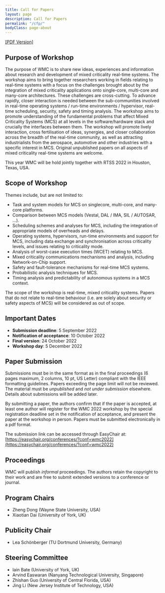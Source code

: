 ```yaml
---
title: Call for Papers
layout: page
description: Call for Papers
permalink: "/cfp/"
bodyClass: page-about
---
```


[\[PDF Version\]](/assets/WMC_2022_CFP.pdf)

## Purpose of Workshop

The purpose of WMC is to share new ideas, experiences and information about research and development of mixed criticality real-time systems. The workshop aims to bring together researchers working in fields relating to real-time systems with a focus on the challenges brought about by the integration of mixed criticality applications onto single-core, multi-core and many-core architectures. These challenges are cross-cutting. To advance rapidly, closer interaction is needed between the sub-communities involved in real-time operating systems / run-time environments / hypervisor, real-time scheduling, security, safety and timing analysis. The workshop aims to promote understanding of the fundamental problems that affect Mixed Criticality Systems (MCS) at all levels in the software/hardware stack and crucially the interfaces between them. The workshop will promote lively interaction, cross fertilisation of ideas, synergies, and closer collaboration across the breadth of the real-time community, as well as attracting industrialists from the aerospace, automotive and other industries with a specific interest in MCS. Original unpublished papers on all aspects of mixed criticality real-time systems are welcome. 

This year WMC will be hold jointly together with RTSS 2022 in Houston, Texas, USA.

## Scope of Workshop

Themes include, but are not limited to:

- Task and system models for MCS on singlecore, multi-core, and many-core platforms.
- Comparison between MCS models (Vestal, DAL / IMA, SIL / AUTOSAR, …).
- Scheduling schemes and analyses for MCS, including the integration of appropriate models of overheads and delays.
- Operating systems, hypervisors, run-time environments and support for MCS, including data exchange and synchronisation across criticality levels, and issues relating to criticality mode.
- Analysis of worst-case execution times (WCET) relating to MCS.
- Mixed criticality communications mechanisms and analysis, including Network-on-Chip support.
- Safety and fault-tolerance mechanisms for real-time MCS systems.
- Probabilistic analysis techniques for MCS.
- Timing analysis and predictability of autonomous systems in a MCS context.

The scope of the workshop is real-time, mixed criticality systems. Papers that do not relate to real-time behaviour (i.e. are solely about security or safety aspects of MCS) will be considered as out of scope.

## Important Dates

- **Submission deadline**: 5 September 2022
- **Notification of acceptance**: 10 October 2022
- **Final version**: 24 October 2022
- **Workshop day**: 5 December 2022

## Paper Submission

Submissions must be in the same format as in the final proceedings (6 pages maximum, 2 columns, 10 pt, US Letter) compliant with the IEEE formatting guidelines. Papers exceeding the page limit will not be reviewed. The material must be *unpublished* and *not under submission* elsewhere. Details about submissions will be added later.

By submitting a paper, the authors confirm that if the paper is accepted, at least one author will register for the WMC 2022 workshop by the special registration deadline set in the notification of acceptance, and present the paper at the workshop in person. Papers must be submitted electronically in a pdf format. 

The submission link can be accessed through EasyChair at: [https://easychair.org/conferences/?conf=wmc2022](https://easychair.org/conferences/?conf=wmc2022)

## Proceedings

WMC will publish *informal* proceedings. The authors retain the copyright to their work and are free to submit extended versions to a conference or journal.

## Program Chairs
- Zheng Dong (Wayne State University, USA)
- Xiaotian Dai (University of York, UK)

## Publicity Chair
- Lea Schönberger (TU Dortmund University, Germany)

## Steering Committee
- Iain Bate (University of York, UK)
- Arvind Easwaran (Nanyang Technological University, Singapore)
- Zhishan Guo (University of Central Florida, USA)
- Jing Li (New Jersey Institute of Technology, USA)
